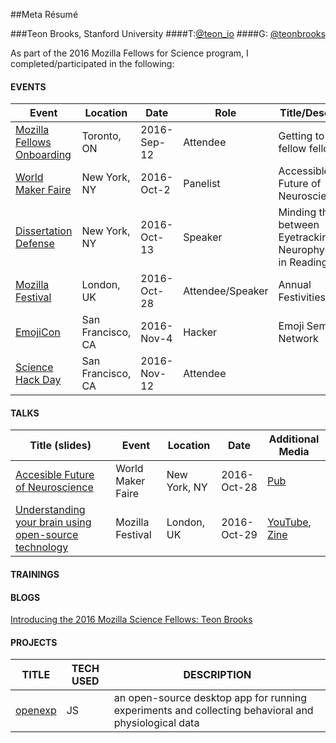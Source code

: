 ##Meta Résumé

###Teon Brooks, Stanford University
####T:[@teon_io](https://twitter.com/teon_io)
####G: [@teonbrooks](https://github.com/teonbrooks)

As part of the 2016 Mozilla Fellows for Science program, I completed/participated in the following:

#### EVENTS

Event | Location | Date | Role | Title/Descriptor
----- | -------- | ---- | ---- | ----------------
[Mozilla Fellows Onboarding](https://science.mozilla.org/blog/2016-fellows-onboarding-recap) | Toronto, ON  | 2016-Sep-12 | Attendee | Getting to know fellow fellows ;)
[World Maker Faire](http://makerfaire.com/maker/entry/58916/) | New York, NY  | 2016-Oct-2 | Panelist | Accessible Future of Neuroscience
[Dissertation Defense](https://twitter.com/hashtag/teondefends) | New York, NY | 2016-Oct-13 | Speaker | Minding the Gap between Eyetracking and Neurophysiology in Reading
[Mozilla Festival](http://mozillafestival.org) | London, UK | 2016-Oct-28 | Attendee/Speaker | Annual Festivities
[EmojiCon](http://2016.emojicon.co) | San Francisco, CA | 2016-Nov-4 | Hacker | Emoji Semantic Network
[Science Hack Day](http://sf.sciencehackday.org) | San Francisco, CA | 2016-Nov-12 | Attendee

#### TALKS
Title (slides) | Event | Location | Date | Additional Media
-------------- | ----- | -------- | ---- | ----------------
[Accesible Future of Neuroscience](https://github.com/teonbrooks/fellows-class-2016/blob/master/teon/slides/16_oct_02_maker_faire.pdf) | World Maker Faire | New York, NY | 2016-Oct-28 | [Pub](http://makerfaire.com/maker/entry/58916/)
[Understanding your brain using open-source technology](https://github.com/teonbrooks/fellows-class-2016/blob/master/teon/slides/16_oct_29_mozfest_lightning_talk.pdf) | Mozilla Festival | London, UK | 2016-Oct-29 | [YouTube](https://youtu.be/_NH63TeOE9c), [Zine](https://github.com/teonbrooks/fellows-class-2016/blob/master/teon/zine/teon_zine.pdf)

#### TRAININGS

#### BLOGS
[Introducing the 2016 Mozilla Science Fellows: Teon Brooks](https://science.mozilla.org/blog/intro-to-teon)

#### PROJECTS
TITLE | TECH USED | DESCRIPTION
----- | --------- | ------------
[openexp](https://github.com/openexp/openexp) | JS | an open-source desktop app for running experiments and collecting behavioral and physiological data
